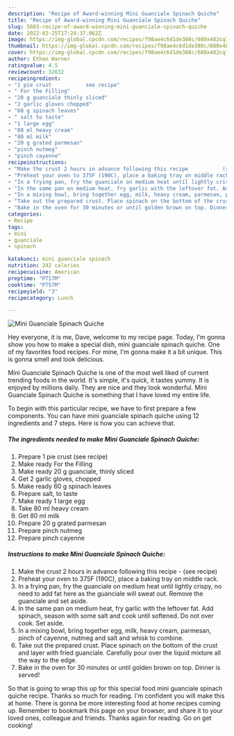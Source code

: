 ```yaml
---
description: "Recipe of Award-winning Mini Guanciale Spinach Quiche"
title: "Recipe of Award-winning Mini Guanciale Spinach Quiche"
slug: 5603-recipe-of-award-winning-mini-guanciale-spinach-quiche
date: 2022-02-25T17:24:37.062Z
image: https://img-global.cpcdn.com/recipes/f98ae4c6d1de388c/680x482cq70/mini-guanciale-spinach-quiche-recipe-main-photo.jpg
thumbnail: https://img-global.cpcdn.com/recipes/f98ae4c6d1de388c/680x482cq70/mini-guanciale-spinach-quiche-recipe-main-photo.jpg
cover: https://img-global.cpcdn.com/recipes/f98ae4c6d1de388c/680x482cq70/mini-guanciale-spinach-quiche-recipe-main-photo.jpg
author: Ethan Warner
ratingvalue: 4.5
reviewcount: 32632
recipeingredient:
- "1 pie crust           see recipe"
- " For the Filling"
- "20 g guanciale thinly sliced"
- "2 garlic gloves chopped"
- "60 g spinach leaves"
- " salt to taste"
- "1 large egg"
- "80 ml heavy cream"
- "80 ml milk"
- "20 g grated parmesan"
- "pinch nutmeg"
- "pinch cayenne"
recipeinstructions:
- "Make the crust 2 hours in advance following this recipe           (see recipe)"
- "Preheat your oven to 375F (190C), place a baking tray on middle rack."
- "In a frying pan, fry the guanciale on medium heat until lightly crispy, no need to add fat here as the guanciale will sweat out. Remove the guanciale and set aside."
- "In the same pan on medium heat, fry garlic with the leftover fat. Add spinach, season with some salt and cook until softened. Do not over cook. Set aside."
- "In a mixing bowl, bring together egg, milk, heavy cream, parmesan, pinch of cayenne, nutmeg and salt and whisk to combine."
- "Take out the prepared crust. Place spinach on the bottom of the crust and layer with fried guanciale. Carefully pour over the liquid mixture all the way to the edge."
- "Bake in the oven for 30 minutes or until golden brown on top. Dinner is served!"
categories:
- Recipe
tags:
- mini
- guanciale
- spinach

katakunci: mini guanciale spinach 
nutrition: 242 calories
recipecuisine: American
preptime: "PT17M"
cooktime: "PT57M"
recipeyield: "3"
recipecategory: Lunch

---
```



![Mini Guanciale Spinach Quiche](https://img-global.cpcdn.com/recipes/f98ae4c6d1de388c/680x482cq70/mini-guanciale-spinach-quiche-recipe-main-photo.jpg)

Hey everyone, it is me, Dave, welcome to my recipe page. Today, I'm gonna show you how to make a special dish, mini guanciale spinach quiche. One of my favorites food recipes. For mine, I'm gonna make it a bit unique. This is gonna smell and look delicious.



Mini Guanciale Spinach Quiche is one of the most well liked of current trending foods in the world. It's simple, it's quick, it tastes yummy. It is enjoyed by millions daily. They are nice and they look wonderful. Mini Guanciale Spinach Quiche is something that I have loved my entire life.


To begin with this particular recipe, we have to first prepare a few components. You can have mini guanciale spinach quiche using 12 ingredients and 7 steps. Here is how you can achieve that.

<!--inarticleads1-->

##### The ingredients needed to make Mini Guanciale Spinach Quiche:

1. Prepare 1 pie crust           (see recipe)
1. Make ready  For the Filling
1. Make ready 20 g guanciale, thinly sliced
1. Get 2 garlic gloves, chopped
1. Make ready 60 g spinach leaves
1. Prepare  salt, to taste
1. Make ready 1 large egg
1. Take 80 ml heavy cream
1. Get 80 ml milk
1. Prepare 20 g grated parmesan
1. Prepare pinch nutmeg
1. Prepare pinch cayenne




<!--inarticleads2-->

##### Instructions to make Mini Guanciale Spinach Quiche:

1. Make the crust 2 hours in advance following this recipe -           (see recipe)
1. Preheat your oven to 375F (190C), place a baking tray on middle rack.
1. In a frying pan, fry the guanciale on medium heat until lightly crispy, no need to add fat here as the guanciale will sweat out. Remove the guanciale and set aside.
1. In the same pan on medium heat, fry garlic with the leftover fat. Add spinach, season with some salt and cook until softened. Do not over cook. Set aside.
1. In a mixing bowl, bring together egg, milk, heavy cream, parmesan, pinch of cayenne, nutmeg and salt and whisk to combine.
1. Take out the prepared crust. Place spinach on the bottom of the crust and layer with fried guanciale. Carefully pour over the liquid mixture all the way to the edge.
1. Bake in the oven for 30 minutes or until golden brown on top. Dinner is served!




So that is going to wrap this up for this special food mini guanciale spinach quiche recipe. Thanks so much for reading. I'm confident you will make this at home. There is gonna be more interesting food at home recipes coming up. Remember to bookmark this page on your browser, and share it to your loved ones, colleague and friends. Thanks again for reading. Go on get cooking!
